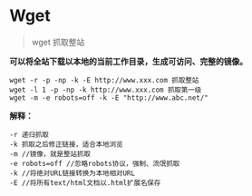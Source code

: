 # Wget
> wget 抓取整站

**可以将全站下载以本地的当前工作目录，生成可访问、完整的镜像。**

```shell
wget -r -p -np -k -E http://www.xxx.com 抓取整站
wget -l 1 -p -np -k http://www.xxx.com 抓取第一级
wget -m -e robots=off -k -E "http://www.abc.net/"
```

**解释：**
    
    -r 递归抓取
    -k 抓取之后修正链接，适合本地浏览
    -m //镜像，就是整站抓取
    -e robots=off //忽略robots协议，强制、流氓抓取
    -k //将绝对URL链接转换为本地相对URL
    -E //将所有text/html文档以.html扩展名保存